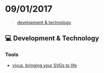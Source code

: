 # 09/01/2017

> [development & technology](#development--technology)


## :computer: Development & Technology

### Tools
- [vivus, bringing your SVGs to life](http://maxwellito.github.io/vivus/)